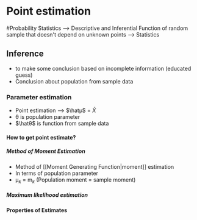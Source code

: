 # Point estimation
#Probability 
Statistics --> Descriptive and Inferential
Function of random sample that doesn't depend on unknown points --> Statistics
## Inference
- to make some conclusion based on incomplete information (educated guess)
- Conclusion about population from sample data
### Parameter estimation
- Point estimation --> $\hatµ$  = $\bar X$ 
- θ is population parameter 
- $\hatθ$ is function from sample data
#### How to get point estimate?
##### Method of Moment Estimation
- Method of [[Moment Generating Function|moment]] estimation
- In terms of population parameter
- µ$_k$ = m$_k$ (Population moment = sample moment)
##### Maximum likelihood estimation
#### Properties of Estimates
